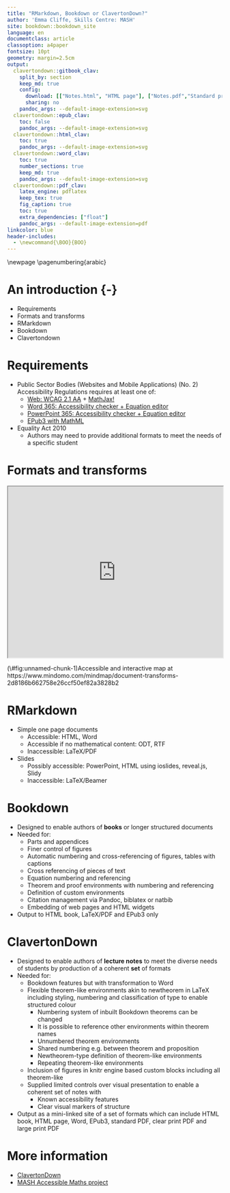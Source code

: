 ```yaml
---
title: "RMarkdown, Bookdown or ClavertonDown?"
author: 'Emma Cliffe, Skills Centre: MASH'
site: bookdown::bookdown_site
language: en
documentclass: article
classoption: a4paper
fontsize: 10pt
geometry: margin=2.5cm
output:
  clavertondown::gitbook_clav:
    split_by: section
    keep_md: true
    config:
      download: [["Notes.html", "HTML page"], ["Notes.pdf","Standard print PDF"], ["NotesClear.pdf","Clear print PDF"], ["NotesLarge.pdf","Large print PDF"], ["Notes.docx","Accessible Word document"], ["Notes.epub","Accessible EPub book" ]]
      sharing: no
    pandoc_args: --default-image-extension=svg
  clavertondown::epub_clav:
    toc: false
    pandoc_args: --default-image-extension=svg
  clavertondown::html_clav:
    toc: true
    pandoc_args: --default-image-extension=svg
  clavertondown::word_clav:
    toc: true
    number_sections: true
    keep_md: true
    pandoc_args: --default-image-extension=svg
  clavertondown::pdf_clav:
    latex_engine: pdflatex
    keep_tex: true
    fig_caption: true
    toc: true
    extra_dependencies: ["float"]
    pandoc_args: --default-image-extension=pdf
linkcolor: blue
header-includes:
  - \newcommand{\BOO}{BOO}
---
```


\newpage
\pagenumbering{arabic}

# An introduction {-}

* Requirements
* Formats and transforms
* RMarkdown
* Bookdown
* Clavertondown

# Requirements

* Public Sector Bodies (Websites and Mobile Applications) (No. 2) Accessibility Regulations requires at least one of:
  * [Web: WCAG 2.1 AA](https://accessibilityinsights.io/docs/en/web/overview) +  [MathJax!](https://docs.mathjax.org/en/v2.7-latest/misc/accessibility-features.html)
  * [Word 365: Accessibility checker + Equation editor](https://support.office.com/en-gb/article/make-your-word-documents-accessible-to-people-with-disabilities-d9bf3683-87ac-47ea-b91a-78dcacb3c66d)
  * [PowerPoint 365: Accessibility checker + Equation editor](https://support.microsoft.com/en-us/office/make-your-powerpoint-presentations-accessible-to-people-with-disabilities-6f7772b2-2f33-4bd2-8ca7-dae3b2b3ef25)
  * [EPub3 with MathML](https://docs.mathjax.org/en/v2.7-latest/misc/epub.html)
* Equality Act 2010
  * Authors may need to provide additional formats to meet the needs of a specific student

# Formats and transforms


<!-- this will only work in large and clear print if you remove export from adjustbox, find out why -->
<div class="figure">
<iframe src="https://www.mindomo.com/mindmap/document-transforms-2d8186b662758e26ccf50ef82a3828b2?embed" width="100%" height="400px" data-external="1"></iframe>
<p class="caption">(\#fig:unnamed-chunk-1)Accessible and interactive map at https://www.mindomo.com/mindmap/document-transforms-2d8186b662758e26ccf50ef82a3828b2</p>
</div>

# RMarkdown

* Simple one page documents 
  * Accessible: HTML, Word
  * Accessible if no mathematical content: ODT, RTF
  * Inaccessible: LaTeX/PDF
* Slides
  * Possibly accessible: PowerPoint, HTML using ioslides, reveal.js, Slidy
  * Inaccessible: LaTeX/Beamer
  
# Bookdown

* Designed to enable authors of **books** or longer structured documents
* Needed for:
  * Parts and appendices 
  * Finer control of figures
  * Automatic numbering and cross-referencing of figures, tables with captions 
  * Cross referencing of pieces of text
  * Equation numbering and referencing
  * Theorem and proof environments with numbering and referencing
  * Definition of custom environments
  * Citation management via Pandoc, biblatex or natbib
  * Embedding of web pages and HTML widgets
* Output to HTML book, LaTeX/PDF and EPub3 only


# ClavertonDown

* Designed to enable authors of **lecture notes** to meet the diverse needs of students by production of a coherent **set** of formats
* Needed for:
  * Bookdown features but with transformation to Word 
  * Flexible theorem-like environments akin to newtheorem in LaTeX including styling, numbering and classification of type to enable structured colour
    * Numbering system of inbuilt Bookdown theorems can be changed
    * It is possible to reference other environments within theorem names
    * Unnumbered theorem environments 
    * Shared numbering e.g. between theorem and proposition 
    * Newtheorem-type definition of theorem-like environments
    * Repeating theorem-like environments
  * Inclusion of figures in knitr engine based custom blocks including all theorem-like 
  * Supplied limited controls over visual presentation to enable a coherent set of notes with 
    * Known accessibility features
    * Clear visual markers of structure
* Output as a mini-linked site of a set of formats which can include HTML book, HTML page, Word, EPub3, standard PDF, clear print PDF and large print PDF

# More information

* [ClavertonDown](https://bathmash.github.io/clavertondown/)
* [MASH Accessible Maths project](https://www.bath.ac.uk/projects/mathematics-accessibility/)

<!--chapter:end:index.Rmd-->

